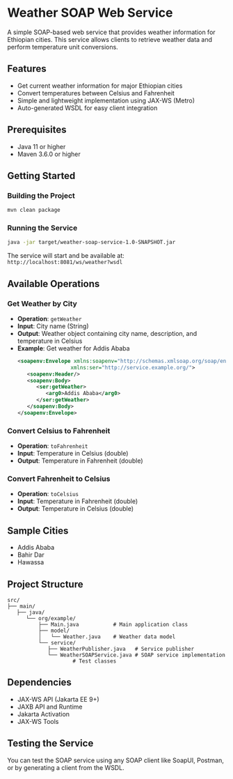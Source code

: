 # Weather SOAP Web Service

A simple SOAP-based web service that provides weather information for Ethiopian cities. This service allows clients to retrieve weather data and perform temperature unit conversions.

## Features

- Get current weather information for major Ethiopian cities
- Convert temperatures between Celsius and Fahrenheit
- Simple and lightweight implementation using JAX-WS (Metro)
- Auto-generated WSDL for easy client integration

## Prerequisites

- Java 11 or higher
- Maven 3.6.0 or higher

## Getting Started

### Building the Project

```bash
mvn clean package
```

### Running the Service

```bash
java -jar target/weather-soap-service-1.0-SNAPSHOT.jar
```

The service will start and be available at:  
`http://localhost:8081/ws/weather?wsdl`

## Available Operations

### Get Weather by City
- **Operation**: `getWeather`
- **Input**: City name (String)
- **Output**: Weather object containing city name, description, and temperature in Celsius
- **Example**: Get weather for Addis Ababa
  ```xml
  <soapenv:Envelope xmlns:soapenv="http://schemas.xmlsoap.org/soap/envelope/" 
                   xmlns:ser="http://service.example.org/">
     <soapenv:Header/>
     <soapenv:Body>
        <ser:getWeather>
           <arg0>Addis Ababa</arg0>
        </ser:getWeather>
     </soapenv:Body>
  </soapenv:Envelope>
  ```

### Convert Celsius to Fahrenheit
- **Operation**: `toFahrenheit`
- **Input**: Temperature in Celsius (double)
- **Output**: Temperature in Fahrenheit (double)

### Convert Fahrenheit to Celsius
- **Operation**: `toCelsius`
- **Input**: Temperature in Fahrenheit (double)
- **Output**: Temperature in Celsius (double)

## Sample Cities

- Addis Ababa
- Bahir Dar
- Hawassa

## Project Structure

```
src/
├── main/
   ├── java/
      └── org/example/
          ├── Main.java           # Main application class
          ├── model/
          │   └── Weather.java    # Weather data model
          └── service/
             ├── WeatherPublisher.java   # Service publisher
             └── WeatherSOAPService.java # SOAP service implementation
                     # Test classes
```

## Dependencies

- JAX-WS API (Jakarta EE 9+)
- JAXB API and Runtime
- Jakarta Activation
- JAX-WS Tools

## Testing the Service

You can test the SOAP service using any SOAP client like SoapUI, Postman, or by generating a client from the WSDL.
